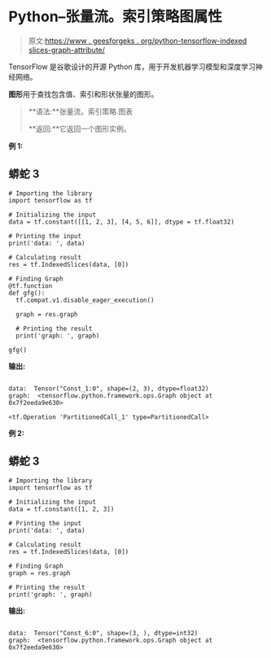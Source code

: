 # Python–张量流。索引策略图属性

> 原文:[https://www . geesforgeks . org/python-tensorflow-indexed slices-graph-attribute/](https://www.geeksforgeeks.org/python-tensorflow-indexedslices-graph-attribute/)

TensorFlow 是谷歌设计的开源 Python 库，用于开发机器学习模型和深度学习神经网络。

**图形**用于查找包含值、索引和形状张量的图形。

> **语法:**张量流。索引策略.图表
> 
> **返回:**它返回一个图形实例。

**例 1:**

## 蟒蛇 3

```
# Importing the library
import tensorflow as tf

# Initializing the input
data = tf.constant([[1, 2, 3], [4, 5, 6]], dtype = tf.float32)

# Printing the input
print('data: ', data)

# Calculating result
res = tf.IndexedSlices(data, [0])

# Finding Graph
@tf.function
def gfg(): 
  tf.compat.v1.disable_eager_execution()

  graph = res.graph

  # Printing the result
  print('graph: ', graph)

gfg()
```

**输出:**

```

data:  Tensor("Const_1:0", shape=(2, 3), dtype=float32)
graph:  <tensorflow.python.framework.ops.Graph object at 0x7f2eeda9e630>

<tf.Operation 'PartitionedCall_1' type=PartitionedCall>

```

**例 2:**

## 蟒蛇 3

```
# Importing the library
import tensorflow as tf

# Initializing the input
data = tf.constant([1, 2, 3])

# Printing the input
print('data: ', data)

# Calculating result
res = tf.IndexedSlices(data, [0])

# Finding Graph 
graph = res.graph

# Printing the result
print('graph: ', graph)
```

**输出:**

```

data:  Tensor("Const_6:0", shape=(3, ), dtype=int32)
graph:  <tensorflow.python.framework.ops.Graph object at 0x7f2eeda9e630>

```